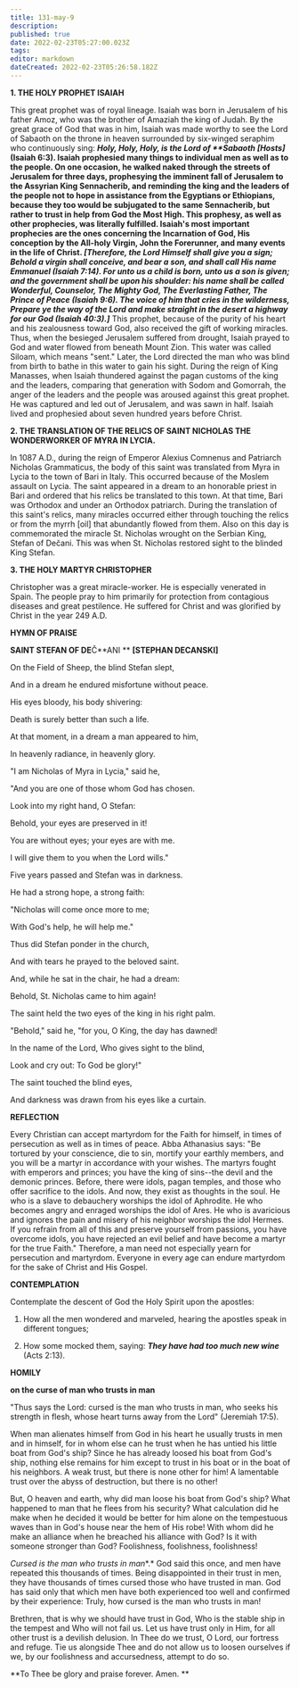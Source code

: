 ```yaml
---
title: 131-may-9
description: 
published: true
date: 2022-02-23T05:27:00.023Z
tags: 
editor: markdown
dateCreated: 2022-02-23T05:26:58.182Z
---
```



**1. THE HOLY PROPHET ISAIAH**

This great prophet was of royal lineage. Isaiah was born in Jerusalem of his father Amoz, who was the brother of Amaziah the king of Judah. By the great grace of God that was in him, Isaiah was made worthy to see the Lord of Sabaoth on the throne in heaven surrounded by six-winged seraphim who continuously sing: ***Holy, Holy, Holy, is the Lord of **Sabaoth [Hosts]*(Isaiah 6:3). Isaiah prophesied many things to individual men as well as to the people. On one occasion, he walked naked through the streets of Jerusalem for three days, prophesying the imminent fall of Jerusalem to the Assyrian King Sennacherib, and reminding the king and the leaders of the people not to hope in assistance from the Egyptians or Ethiopians, because they too would be subjugated to the same Sennacherib, but rather to trust in help from God the Most High. This prophesy, as well as other prophecies, was literally fulfilled. Isaiah's most important prophecies are the ones concerning the Incarnation of God, His conception by the All-holy Virgin, John the Forerunner, and many events in the life of Christ. ***[Therefore, the Lord Himself shall give you a sign; Behold a virgin shall conceive, and bear a son, and shall call His name Emmanuel* (Isaiah 7:14).* For unto us a child is born, unto us a son is given; and the government shall be upon his shoulder: his name shall be called Wonderful, Counselor, The Mighty God, The Everlasting Father, The Prince of Peace *(Isaiah 9:6)*. The voice of him that cries in the wilderness, Prepare ye the way of the Lord and make straight in the desert a highway for our God (Isaiah 40:3).]*** This prophet, because of the purity of his heart and his zealousness toward God, also received the gift of working miracles. Thus, when the besieged Jerusalem suffered from drought, Isaiah prayed to God and water flowed from beneath Mount Zion. This water was called Siloam, which means "sent." Later, the Lord directed the man who was blind from birth to bathe in this water to gain his sight. During the reign of King Manasses, when Isaiah thundered against the pagan customs of the king and the leaders, comparing that generation with Sodom and Gomorrah, the anger of the leaders and the people was aroused against this great prophet. He was captured and led out of Jerusalem, and was sawn in half. Isaiah lived and prophesied about seven hundred years before Christ.

 **2. THE TRANSLATION OF THE RELICS OF SAINT NICHOLAS THE WONDERWORKER OF MYRA IN LYCIA.**

In 1087 A.D., during the reign of Emperor Alexius Comnenus and Patriarch Nicholas Grammaticus, the body of this saint was translated from Myra in Lycia to the town of Bari in Italy. This occurred because of the Moslem assault on Lycia. The saint appeared in a dream to an honorable priest in Bari and ordered that his relics be translated to this town. At that time, Bari was Orthodox and under an Orthodox patriarch. During the translation of this saint's relics, many miracles occurred either through touching the relics or from the myrrh [oil] that abundantly flowed from them. Also on this day is commemorated the miracle St. Nicholas wrought on the Serbian King, Stefan of Dečani. This was when St. Nicholas restored sight to the blinded King Stefan.

 **3. THE HOLY MARTYR CHRISTOPHER**

Christopher was a great miracle-worker. He is especially venerated in Spain. The people pray to him primarily for protection from contagious diseases and great pestilence. He suffered for Christ and was glorified by Christ in the year 249 A.D.



**HYMN OF PRAISE**

**SAINT STEFAN OF DE**Č**ANI **
**[STEPHAN DECANSKI]**

On the Field of Sheep, the blind Stefan slept,

And in a dream he endured misfortune without peace.

His eyes bloody, his body shivering:

Death is surely better than such a life.

At that moment, in a dream a man appeared to him,

In heavenly radiance, in heavenly glory.

"I am Nicholas of Myra in Lycia," said he,

"And you are one of those whom God has chosen.

Look into my right hand, O Stefan:

Behold, your eyes are preserved in it!

You are without eyes; your eyes are with me.

I will give them to you when the Lord wills."

Five years passed and Stefan was in darkness.

He had a strong hope, a strong faith:

"Nicholas will come once more to me;

With God's help, he will help me."

Thus did Stefan ponder in the church,

And with tears he prayed to the beloved saint.

And, while he sat in the chair, he had a dream:

Behold, St. Nicholas came to him again!

The saint held the two eyes of the king in his right palm.

"Behold," said he, "for you, O King, the day has dawned!

In the name of the Lord, Who gives sight to the blind,

Look and cry out: To God be glory!"

The saint touched the blind eyes,

And darkness was drawn from his eyes like a curtain.



**REFLECTION**

Every Christian can accept martyrdom for the Faith for himself, in times of persecution as well as in times of peace. Abba Athanasius says: "Be tortured by your conscience, die to sin, mortify your earthly members, and you will be a martyr in accordance with your wishes. The martyrs fought with emperors and princes; you have the king of sins--the devil and the demonic princes. Before, there were idols, pagan temples, and those who offer sacrifice to the idols. And now, they exist as thoughts in the soul. He who is a slave to debauchery worships the idol of Aphrodite. He who becomes angry and enraged worships the idol of Ares. He who is avaricious and ignores the pain and misery of his neighbor worships the idol Hermes. If you refrain from all of this and preserve yourself from passions, you have overcome idols, you have rejected an evil belief and have become a martyr for the true Faith." Therefore, a man need not especially yearn for persecution and martyrdom. Everyone in every age can endure martyrdom for the sake of Christ and His Gospel.

**CONTEMPLATION**

Contemplate the descent of God the Holy Spirit upon the apostles:

1.  How all the men wondered and marveled, hearing the apostles speak in different tongues;

1.  How some mocked them, saying: ***They have had too much new wine*** (Acts 2:13).



**HOMILY**

**on the curse of man who trusts in man**

"Thus says the Lord: cursed is the man who trusts in man, who seeks his strength in flesh, whose heart turns away from the Lord" (Jeremiah 17:5).

When man alienates himself from God in his heart he usually trusts in men and in himself, for in whom else can he trust when he has untied his little boat from God's ship? Since he has already loosed his boat from God's ship, nothing else remains for him except to trust in his boat or in the boat of his neighbors. A weak trust, but there is none other for him! A lamentable trust over the abyss of destruction, but there is no other!

But, O heaven and earth, why did man loose his boat from God's ship? What happened to man that he flees from his security? What calculation did he make when he decided it would be better for him alone on the tempestuous waves than in God's house near the hem of His robe! With whom did he make an alliance when he breached his alliance with God? Is it with someone stronger than God? Foolishness, foolishness, foolishness!

*Cursed is the man who trusts in man**.* God said this once, and men have repeated this thousands of times. Being disappointed in their trust in men, they have thousands of times cursed those who have trusted in man. God has said only that which men have both experienced too well and confirmed by their experience: Truly, how cursed is the man who trusts in man!

Brethren, that is why we should have trust in God, Who is the stable ship in the tempest and Who will not fail us. Let us have trust only in Him, for all other trust is a devilish delusion. In Thee do we trust, O Lord, our fortress and refuge. Tie us alongside Thee and do not allow us to loosen ourselves if we, by our foolishness and accursedness, attempt to do so.

 **To Thee be glory and praise forever. Amen.
**
